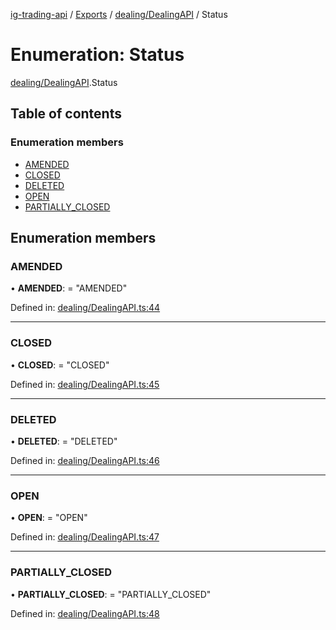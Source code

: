 [ig-trading-api](../README.md) / [Exports](../modules.md) / [dealing/DealingAPI](../modules/dealing_dealingapi.md) / Status

# Enumeration: Status

[dealing/DealingAPI](../modules/dealing_dealingapi.md).Status

## Table of contents

### Enumeration members

- [AMENDED](dealing_dealingapi.status.md#amended)
- [CLOSED](dealing_dealingapi.status.md#closed)
- [DELETED](dealing_dealingapi.status.md#deleted)
- [OPEN](dealing_dealingapi.status.md#open)
- [PARTIALLY_CLOSED](dealing_dealingapi.status.md#partially_closed)

## Enumeration members

### AMENDED

• **AMENDED**: = "AMENDED"

Defined in: [dealing/DealingAPI.ts:44](https://github.com/bennycode/ig-trading-api/blob/7c81ba3/src/dealing/DealingAPI.ts#L44)

---

### CLOSED

• **CLOSED**: = "CLOSED"

Defined in: [dealing/DealingAPI.ts:45](https://github.com/bennycode/ig-trading-api/blob/7c81ba3/src/dealing/DealingAPI.ts#L45)

---

### DELETED

• **DELETED**: = "DELETED"

Defined in: [dealing/DealingAPI.ts:46](https://github.com/bennycode/ig-trading-api/blob/7c81ba3/src/dealing/DealingAPI.ts#L46)

---

### OPEN

• **OPEN**: = "OPEN"

Defined in: [dealing/DealingAPI.ts:47](https://github.com/bennycode/ig-trading-api/blob/7c81ba3/src/dealing/DealingAPI.ts#L47)

---

### PARTIALLY_CLOSED

• **PARTIALLY_CLOSED**: = "PARTIALLY_CLOSED"

Defined in: [dealing/DealingAPI.ts:48](https://github.com/bennycode/ig-trading-api/blob/7c81ba3/src/dealing/DealingAPI.ts#L48)

